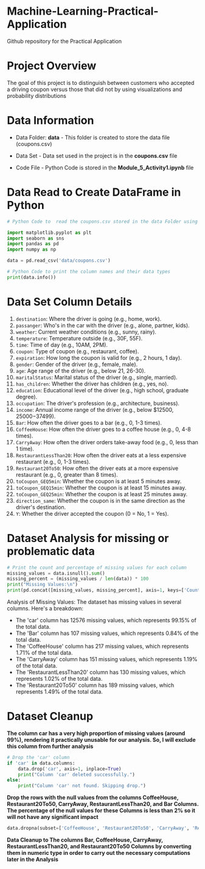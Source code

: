 # Machine-Learning-Practical-Application
Github repository for the Practical Application 

# Project Overview
The goal of this project is to distinguish between customers who accepted a driving coupon versus those that did not by using visualizations and probability distributions

# Data Information

* Data Folder: **data** - This folder is created to store the data file (coupons.csv)

* Data Set - Data set used in the project is in the **coupons.csv** file 
  
* Code File - Python Code is stored in the **Module_5_Activity1.ipynb** file

# Data Read to Create DataFrame in Python

```python
# Python Code to  read the coupons.csv stored in the data Folder using various Pyhon Libraries

import matplotlib.pyplot as plt
import seaborn as sns
import pandas as pd
import numpy as np

data = pd.read_csv('data/coupons.csv')

# Python Code to print the column names and their data types
print(data.info())


```
# Data Set Column Details

1.  `destination`: Where the driver is going (e.g., home, work).
2.  `passanger`: Who's in the car with the driver (e.g., alone, partner, kids).
3.  `weather`: Current weather conditions (e.g., sunny, rainy).
4.  `temperature`: Temperature outside (e.g., 30F, 55F).
5.  `time`: Time of day (e.g., 10AM, 2PM).
6.  `coupon`: Type of coupon (e.g., restaurant, coffee).
7.  `expiration`: How long the coupon is valid for (e.g., 2 hours, 1 day).
8.  `gender`: Gender of the driver (e.g., female, male).
9.  `age`: Age range of the driver (e.g., below 21, 26-30).
10. `maritalStatus`: Marital status of the driver (e.g., single, married).
11. `has_children`: Whether the driver has children (e.g., yes, no).
12. `education`: Educational level of the driver (e.g., high school, graduate degree).
13. `occupation`: The driver's profession (e.g., architecture, business).
14. `income`: Annual income range of the driver (e.g., below $12500, $25000-$37499).
15. `Bar`: How often the driver goes to a bar (e.g., 0, 1-3 times).
16. `CoffeeHouse`: How often the driver goes to a coffee house (e.g., 0, 4-8 times).
17. `CarryAway`: How often the driver orders take-away food (e.g., 0, less than 1 time).
18. `RestaurantLessThan20`: How often the driver eats at a less expensive restaurant (e.g., 0, 1-3 times).
19. `Restaurant20To50`: How often the driver eats at a more expensive restaurant (e.g., 0, greater than 8 times).
20. `toCoupon_GEQ5min`: Whether the coupon is at least 5 minutes away.
21.   `toCoupon_GEQ15min`: Whether the coupon is at least 15 minutes away.
22. `toCoupon_GEQ25min`: Whether the coupon is at least 25 minutes away.
23. `direction_same`: Whether the coupon is in the same direction as the driver's destination.
24. `Y`: Whether the driver accepted the coupon (0 = No, 1 = Yes).

# Dataset Analysis for missing or problematic data

```python
# Print the count and percentage of missing values for each column
missing_values = data.isnull().sum()
missing_percent = (missing_values / len(data)) * 100
print("Missing Values:\n")
print(pd.concat([missing_values, missing_percent], axis=1, keys=['Count', 'Percentage']).sort_values(by='Count', ascending=False).to_markdown(numalign="left", stralign="left"))
```

Analysis of Missing Values:
The dataset has missing values in several columns. Here's a breakdown:
- The 'car' column has 12576 missing values, which represents 99.15% of the total data.
- The 'Bar' column has 107 missing values, which represents 0.84% of the total data.
- The 'CoffeeHouse' column has 217 missing values, which represents 1.71% of the total data.
- The 'CarryAway' column has 151 missing values, which represents 1.19% of the total data.
- The 'RestaurantLessThan20' column has 130 missing values, which represents 1.02% of the total data.
- The 'Restaurant20To50' column has 189 missing values, which represents 1.49% of the total data.

# Dataset Cleanup

**The column car has a very high proportion of missing values (around 99%), rendering it practically unusable for our analysis. So, I will exclude this column from further analysis**
```python
# Drop the 'car' column
if 'car' in data.columns:
    data.drop('car', axis=1, inplace=True)
    print("Column 'car' deleted successfully.")
else:
    print("Column 'car' not found. Skipping drop.")
```
**Drop the rows with the null values from the columns CoffeeHouse, Restaurant20To50, CarryAway, RestaurantLessThan20, and Bar Columns. The percentage of the null values for these Columns is less than 2% so it will not have any significant impact**
```python
data.dropna(subset=['CoffeeHouse', 'Restaurant20To50', 'CarryAway', 'RestaurantLessThan20', 'Bar'], inplace=True)
```
**Data Cleanup to The columns Bar, CoffeeHouse, CarryAway, RestaurantLessThan20, and Restaurant20To50 Columns by converting them in numeric type in order to carry out the necessary computations later in the Analysis**

